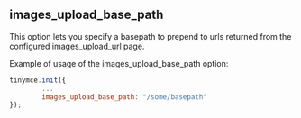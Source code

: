 ## images_upload_base_path

This option lets you specify a basepath to prepend to urls returned from the configured images_upload_url page.

Example of usage of the images_upload_base_path option:

```js
tinymce.init({
        ...
        images_upload_base_path: "/some/basepath"
});
```
